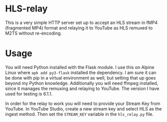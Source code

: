 # HLS-relay
This is a very simple HTTP server set up to accept an HLS stream in fMP4 (fragmented MP4) format and relaying it to YouTube as HLS remuxed to M2TS without re-encoding.

# Usage
You will need Python installed with the Flask module. I use this on Alpine Linux where `apk add py3-flask` installed the dependency. I am sure it can be done with pip in a virtual environment as well, but setting that up goes beyond my Python knowledge. Additionally you will need ffmpeg installed, since it manages the remuxing and relaying to YouTube. The version I have used for testing is 6.1.1.

In order for the relay to work you will need to provide your Stream Key from YouTube. In YouTube Studio, create a new stream key and select HLS as the ingest method. Then set the `STREAM_KEY` variable in the `hls_relay.py` file.
